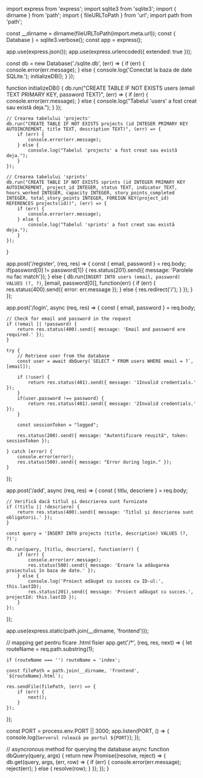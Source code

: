 import express from 'express';
import sqlite3 from 'sqlite3';
import { dirname } from 'path';
import { fileURLToPath } from 'url';
import path from 'path';

const __dirname = dirname(fileURLToPath(import.meta.url));
const { Database } = sqlite3.verbose();
const app = express();

app.use(express.json());
app.use(express.urlencoded({ extended: true }));

const db = new Database('./sqlite.db', (err) => {
    if (err) {
        console.error(err.message);
    } else {
        console.log('Conectat la baza de date SQLite.');
        initializeDB();
    }
});

function initializeDB() {
    db.run("CREATE TABLE IF NOT EXISTS users (email TEXT PRIMARY KEY, password TEXT)", (err) => {
        if (err) {
            console.error(err.message);
        } else {
            console.log("Tabelul 'users' a fost creat sau există deja.");
        }
    });

    // Crearea tabelului 'projects'
    db.run("CREATE TABLE IF NOT EXISTS projects (id INTEGER PRIMARY KEY AUTOINCREMENT, title TEXT, description TEXT)", (err) => {
        if (err) {
            console.error(err.message);
        } else {
            console.log("Tabelul 'projects' a fost creat sau există deja.");
        }
    });

    // Crearea tabelului 'sprints'
    db.run("CREATE TABLE IF NOT EXISTS sprints (id INTEGER PRIMARY KEY AUTOINCREMENT, project_id INTEGER, status TEXT, indicator TEXT, hours_worked INTEGER, capacity INTEGER, story_points_completed INTEGER, total_story_points INTEGER, FOREIGN KEY(project_id) REFERENCES projects(id))", (err) => {
        if (err) {
            console.error(err.message);
        } else {
            console.log("Tabelul 'sprints' a fost creat sau există deja.");
        }
    });
}

app.post('/register', (req, res) => {
    const { email, password } = req.body;
    if(password[0] != password[1]) {
        res.status(201).send({ message: 'Parolele nu fac match'});
    }
    else {
        db.run(`INSERT INTO users (email, password) VALUES (?, ?)`, [email, password[0]], function(err) {
            if (err) {
                res.status(400).send({ error: err.message });
            } else {
                res.redirect('/');
            }
        });
    }
});

app.post('/login', async (req, res) => {
    const { email, password } = req.body;

    // Check for email and password in the request
    if (!email || !password) {
        return res.status(400).send({ message: 'Email and password are required.' });
    }

    try {
        // Retrieve user from the database
        const user = await dbQuery(`SELECT * FROM users WHERE email = ?`, [email]);

        if (!user) {
            return res.status(401).send({ message: '1Invalid credentials.' });
        }
        if(user.password !== password) {
            return res.status(401).send({ message: '2Invalid credentials.' });
        }

        const sessionToken = "logged";

        res.status(200).send({ message: "Autentificare reușită", token: sessionToken }); 

    } catch (error) {
        console.error(error);
        res.status(500).send({ message: "Error during login." });
    }
});

app.post('/add', async (req, res) => {
    const { titlu, descriere } = req.body;

    // Verifică dacă titlul și descrierea sunt furnizate
    if (!titlu || !descriere) {
        return res.status(400).send({ message: 'Titlul și descrierea sunt obligatorii.' });
    }

    const query = 'INSERT INTO projects (title, description) VALUES (?, ?)';

    db.run(query, [titlu, descriere], function(err) {
        if (err) {
            console.error(err.message);
            res.status(500).send({ message: 'Eroare la adăugarea proiectului în baza de date.' });
        } else {
            console.log('Proiect adăugat cu succes cu ID-ul:', this.lastID);
            res.status(201).send({ message: 'Proiect adăugat cu succes.', projectId: this.lastID });
        }
    });
});


app.use(express.static(path.join(__dirname, 'frontend')));

// mapping get pentru ficare .html fisier 
app.get('/*', (req, res, next) => {
    let routeName = req.path.substring(1);
    
    if (routeName === '') routeName = 'index';

    const filePath = path.join(__dirname, 'frontend', `${routeName}.html`);

    res.sendFile(filePath, (err) => {
        if (err) {
            next();
        }
    });
});

const PORT = process.env.PORT || 3000;
app.listen(PORT, () => {
    console.log(`Serverul rulează pe portul ${PORT}`);
});


// asyncronous method for querying the database
async function dbQuery(query, args) {
    return new Promise((resolve, reject) => {
        db.get(query, args, (err, row) => {
            if (err) {
                console.error(err.message);
                reject(err);
            } else {
                resolve(row);
            }
        });
    });
}
